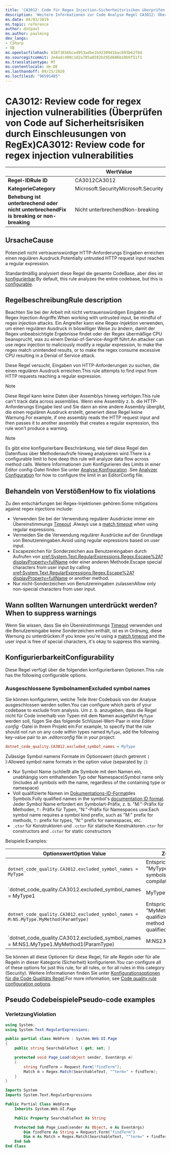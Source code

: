 ```yaml
---
title: 'CA3012: Code für Regex Injection-Sicherheitsrisiken überprüfen (Code Analyse)'
description: 'Weitere Informationen zur Code Analyse Regel CA3012: Überprüfen von Code für Regex Injection-Sicherheitsrisiken'
ms.date: 04/03/2019
ms.topic: reference
author: dotpaul
ms.author: paulming
dev_langs:
- CSharp
- VB
ms.openlocfilehash: 838f3656bced953adbe1b92309d1bac693b62f8d
ms.sourcegitcommit: 2e4adc490c1d2a705a0592b295d606b10b9f51f1
ms.translationtype: MT
ms.contentlocale: de-DE
ms.lasthandoff: 09/25/2020
ms.locfileid: "96591485"
---
```

# <a name="ca3012-review-code-for-regex-injection-vulnerabilities"></a><span data-ttu-id="f52e0-103">CA3012: Review code for regex injection vulnerabilities (Überprüfen von Code auf Sicherheitsrisiken durch Einschleusungen von RegEx)</span><span class="sxs-lookup"><span data-stu-id="f52e0-103">CA3012: Review code for regex injection vulnerabilities</span></span>

| | <span data-ttu-id="f52e0-104">Wert</span><span class="sxs-lookup"><span data-stu-id="f52e0-104">Value</span></span> |
|-|-|
| <span data-ttu-id="f52e0-105">**Regel-ID**</span><span class="sxs-lookup"><span data-stu-id="f52e0-105">**Rule ID**</span></span> |<span data-ttu-id="f52e0-106">CA3012</span><span class="sxs-lookup"><span data-stu-id="f52e0-106">CA3012</span></span>|
| <span data-ttu-id="f52e0-107">**Kategorie**</span><span class="sxs-lookup"><span data-stu-id="f52e0-107">**Category**</span></span> |<span data-ttu-id="f52e0-108">Microsoft.Security</span><span class="sxs-lookup"><span data-stu-id="f52e0-108">Microsoft.Security</span></span>|
| <span data-ttu-id="f52e0-109">**Behebung ist unterbrechend oder nicht unterbrechend**</span><span class="sxs-lookup"><span data-stu-id="f52e0-109">**Fix is breaking or non-breaking**</span></span> |<span data-ttu-id="f52e0-110">Nicht unterbrechend</span><span class="sxs-lookup"><span data-stu-id="f52e0-110">Non-breaking</span></span>|

## <a name="cause"></a><span data-ttu-id="f52e0-111">Ursache</span><span class="sxs-lookup"><span data-stu-id="f52e0-111">Cause</span></span>

<span data-ttu-id="f52e0-112">Potenziell nicht vertrauenswürdige HTTP-Anforderungs Eingaben erreichen einen regulären Ausdruck.</span><span class="sxs-lookup"><span data-stu-id="f52e0-112">Potentially untrusted HTTP request input reaches a regular expression.</span></span>

<span data-ttu-id="f52e0-113">Standardmäßig analysiert diese Regel die gesamte CodeBase, aber dies ist [konfigurierbar](#configurability).</span><span class="sxs-lookup"><span data-stu-id="f52e0-113">By default, this rule analyzes the entire codebase, but this is [configurable](#configurability).</span></span>

## <a name="rule-description"></a><span data-ttu-id="f52e0-114">Regelbeschreibung</span><span class="sxs-lookup"><span data-stu-id="f52e0-114">Rule description</span></span>

<span data-ttu-id="f52e0-115">Beachten Sie bei der Arbeit mit nicht vertrauenswürdigen Eingaben die Regex Injection-Angriffe.</span><span class="sxs-lookup"><span data-stu-id="f52e0-115">When working with untrusted input, be mindful of regex injection attacks.</span></span> <span data-ttu-id="f52e0-116">Ein Angreifer kann eine Regex-Injektion verwenden, um einen regulären Ausdruck in böswilliger Weise zu ändern, damit der Regex unbeabsichtigte Ergebnisse findet oder der Regex übermäßige CPU beansprucht, was zu einem Denial-of-Service-Angriff führt.</span><span class="sxs-lookup"><span data-stu-id="f52e0-116">An attacker can use regex injection to maliciously modify a regular expression, to make the regex match unintended results, or to make the regex consume excessive CPU resulting in a Denial of Service attack.</span></span>

<span data-ttu-id="f52e0-117">Diese Regel versucht, Eingaben von HTTP-Anforderungen zu suchen, die einen regulären Ausdruck erreichen.</span><span class="sxs-lookup"><span data-stu-id="f52e0-117">This rule attempts to find input from HTTP requests reaching a regular expression.</span></span>

> [!NOTE]
> <span data-ttu-id="f52e0-118">Diese Regel kann keine Daten über Assemblys hinweg verfolgen.</span><span class="sxs-lookup"><span data-stu-id="f52e0-118">This rule can't track data across assemblies.</span></span> <span data-ttu-id="f52e0-119">Wenn eine Assembly z. b. die HTTP-Anforderungs Eingabe liest und Sie dann an eine andere Assembly übergibt, die einen regulären Ausdruck erstellt, generiert diese Regel keine Warnung.</span><span class="sxs-lookup"><span data-stu-id="f52e0-119">For example, if one assembly reads the HTTP request input and then passes it to another assembly that creates a regular expression, this rule won't produce a warning.</span></span>

> [!NOTE]
> <span data-ttu-id="f52e0-120">Es gibt eine konfigurierbare Beschränkung, wie tief diese Regel den Datenfluss über Methodenaufrufe hinweg analysieren wird.</span><span class="sxs-lookup"><span data-stu-id="f52e0-120">There is a configurable limit to how deep this rule will analyze data flow across method calls.</span></span> <span data-ttu-id="f52e0-121">Weitere Informationen zum Konfigurieren des Limits in einer Editor config-Datei finden Sie unter [Analyse Konfiguration](https://github.com/dotnet/roslyn-analyzers/blob/master/docs/Analyzer%20Configuration.md#dataflow-analysis) .</span><span class="sxs-lookup"><span data-stu-id="f52e0-121">See [Analyzer Configuration](https://github.com/dotnet/roslyn-analyzers/blob/master/docs/Analyzer%20Configuration.md#dataflow-analysis) for how to configure the limit in an EditorConfig file.</span></span>

## <a name="how-to-fix-violations"></a><span data-ttu-id="f52e0-122">Behandeln von Verstößen</span><span class="sxs-lookup"><span data-stu-id="f52e0-122">How to fix violations</span></span>

<span data-ttu-id="f52e0-123">Zu den entschärfungen bei Regex-Injektionen gehören:</span><span class="sxs-lookup"><span data-stu-id="f52e0-123">Some mitigations against regex injections include:</span></span>

- <span data-ttu-id="f52e0-124">Verwenden Sie bei der Verwendung regulärer Ausdrücke immer ein Übereinstimmungs [Timeout](../../../standard/base-types/best-practices.md#use-time-out-values) .</span><span class="sxs-lookup"><span data-stu-id="f52e0-124">Always use a [match timeout](../../../standard/base-types/best-practices.md#use-time-out-values) when using regular expressions.</span></span>
- <span data-ttu-id="f52e0-125">Vermeiden Sie die Verwendung regulärer Ausdrücke auf der Grundlage von Benutzereingaben.</span><span class="sxs-lookup"><span data-stu-id="f52e0-125">Avoid using regular expressions based on user input.</span></span>
- <span data-ttu-id="f52e0-126">Escapezeichen für Sonderzeichen aus Benutzereingaben durch Aufrufen von <xref:System.Text.RegularExpressions.Regex.Escape%2A?displayProperty=fullName> oder einer anderen Methode.</span><span class="sxs-lookup"><span data-stu-id="f52e0-126">Escape special characters from user input by calling <xref:System.Text.RegularExpressions.Regex.Escape%2A?displayProperty=fullName> or another method.</span></span>
- <span data-ttu-id="f52e0-127">Nur nicht-Sonderzeichen von Benutzereingaben zulassen</span><span class="sxs-lookup"><span data-stu-id="f52e0-127">Allow only non-special characters from user input.</span></span>

## <a name="when-to-suppress-warnings"></a><span data-ttu-id="f52e0-128">Wann sollten Warnungen unterdrückt werden?</span><span class="sxs-lookup"><span data-stu-id="f52e0-128">When to suppress warnings</span></span>

<span data-ttu-id="f52e0-129">Wenn Sie wissen, dass Sie ein Übereinstimmungs [Timeout](../../../standard/base-types/best-practices.md#use-time-out-values) verwenden und die Benutzereingabe keine Sonderzeichen enthält, ist es in Ordnung, diese Warnung zu unterdrücken.</span><span class="sxs-lookup"><span data-stu-id="f52e0-129">If you know you're using a [match timeout](../../../standard/base-types/best-practices.md#use-time-out-values) and the user input is free of special characters, it's okay to suppress this warning.</span></span>

## <a name="configurability"></a><span data-ttu-id="f52e0-130">Konfigurierbarkeit</span><span class="sxs-lookup"><span data-stu-id="f52e0-130">Configurability</span></span>

<span data-ttu-id="f52e0-131">Diese Regel verfügt über die folgenden konfigurierbaren Optionen.</span><span class="sxs-lookup"><span data-stu-id="f52e0-131">This rule has the following configurable options.</span></span>

### <a name="excluded-symbol-names"></a><span data-ttu-id="f52e0-132">Ausgeschlossene Symbolnamen</span><span class="sxs-lookup"><span data-stu-id="f52e0-132">Excluded symbol names</span></span>

<span data-ttu-id="f52e0-133">Sie können konfigurieren, welche Teile Ihrer Codebasis von der Analyse ausgeschlossen werden sollen.</span><span class="sxs-lookup"><span data-stu-id="f52e0-133">You can configure which parts of your codebase to exclude from analysis.</span></span> <span data-ttu-id="f52e0-134">Um z. b. anzugeben, dass die Regel nicht für Code innerhalb von Typen mit dem Namen ausgeführt `MyType` werden soll, fügen Sie das folgende Schlüssel-Wert-Paar in eine *Editor config* -Datei in Ihrem Projekt ein:</span><span class="sxs-lookup"><span data-stu-id="f52e0-134">For example, to specify that the rule should not run on any code within types named `MyType`, add the following key-value pair to an *.editorconfig* file in your project:</span></span>

```ini
dotnet_code_quality.CA3012.excluded_symbol_names = MyType
```

<span data-ttu-id="f52e0-135">Zulässige Symbol namens Formate im Optionswert (durch getrennt `|` ):</span><span class="sxs-lookup"><span data-stu-id="f52e0-135">Allowed symbol name formats in the option value (separated by `|`):</span></span>

- <span data-ttu-id="f52e0-136">Nur Symbol Name (schließt alle Symbole mit dem Namen ein, unabhängig vom enthaltenden Typ oder Namespace)</span><span class="sxs-lookup"><span data-stu-id="f52e0-136">Symbol name only (includes all symbols with the name, regardless of the containing type or namespace)</span></span>
- <span data-ttu-id="f52e0-137">Voll qualifizierte Namen im [Dokumentations-ID-Format](https://github.com/dotnet/csharplang/blob/master/spec/documentation-comments.md#id-string-format)des Symbols.</span><span class="sxs-lookup"><span data-stu-id="f52e0-137">Fully qualified names in the symbol's [documentation ID format](https://github.com/dotnet/csharplang/blob/master/spec/documentation-comments.md#id-string-format).</span></span> <span data-ttu-id="f52e0-138">Jeder Symbol Name erfordert ein Symbolart-Präfix, z. b. "M:"-Präfix für Methoden, `T:` Präfix für Typen, "N:"-Präfix für Namespaces usw.</span><span class="sxs-lookup"><span data-stu-id="f52e0-138">Each symbol name requires a symbol kind prefix, such as "M:" prefix for methods, `T:` prefix for types, "N:" prefix for namespaces, etc.</span></span>
- <span data-ttu-id="f52e0-139">`.ctor` für Konstruktoren und `.cctor` für statische Konstruktoren</span><span class="sxs-lookup"><span data-stu-id="f52e0-139">`.ctor` for constructors and `.cctor` for static constructors</span></span>

<span data-ttu-id="f52e0-140">Beispiele:</span><span class="sxs-lookup"><span data-stu-id="f52e0-140">Examples:</span></span>

| <span data-ttu-id="f52e0-141">Optionswert</span><span class="sxs-lookup"><span data-stu-id="f52e0-141">Option Value</span></span> | <span data-ttu-id="f52e0-142">Zusammenfassung</span><span class="sxs-lookup"><span data-stu-id="f52e0-142">Summary</span></span> |
| --- | --- |
|`dotnet_code_quality.CA3012.excluded_symbol_names = MyType` | <span data-ttu-id="f52e0-143">Entspricht allen Symbolen mit dem Namen "MyType" in der Kompilierung.</span><span class="sxs-lookup"><span data-stu-id="f52e0-143">Matches all symbols named 'MyType' in the compilation</span></span>
|`dotnet_code_quality.CA3012.excluded_symbol_names = MyType1|MyType2` | <span data-ttu-id="f52e0-144">Entspricht allen Symbolen mit dem Namen "MyType1" oder "MyType2" in der Kompilierung.</span><span class="sxs-lookup"><span data-stu-id="f52e0-144">Matches all symbols named either 'MyType1' or 'MyType2' in the compilation</span></span>
|`dotnet_code_quality.CA3012.excluded_symbol_names = M:NS.MyType.MyMethod(ParamType)` | <span data-ttu-id="f52e0-145">Entspricht der bestimmten Methode "MyMethod" mit der angegebenen voll qualifizierten Signatur.</span><span class="sxs-lookup"><span data-stu-id="f52e0-145">Matches specific method 'MyMethod' with given fully qualified signature</span></span>
|`dotnet_code_quality.CA3012.excluded_symbol_names = M:NS1.MyType1.MyMethod1(ParamType)|M:NS2.MyType2.MyMethod2(ParamType)` | <span data-ttu-id="f52e0-146">Entspricht den spezifischen Methoden "MyMethod1" und "MyMethod2" mit der entsprechenden voll qualifizierten Signatur.</span><span class="sxs-lookup"><span data-stu-id="f52e0-146">Matches specific methods 'MyMethod1' and 'MyMethod2' with respective fully qualified signature</span></span>

<span data-ttu-id="f52e0-147">Sie können all diese Optionen für diese Regel, für alle Regeln oder für alle Regeln in dieser Kategorie (Sicherheit) konfigurieren.</span><span class="sxs-lookup"><span data-stu-id="f52e0-147">You can configure all of these options for just this rule, for all rules, or for all rules in this category (Security).</span></span> <span data-ttu-id="f52e0-148">Weitere Informationen finden Sie unter [Konfigurationsoptionen für die Code Qualitäts Regel](../code-quality-rule-options.md).</span><span class="sxs-lookup"><span data-stu-id="f52e0-148">For more information, see [Code quality rule configuration options](../code-quality-rule-options.md).</span></span>

## <a name="pseudo-code-examples"></a><span data-ttu-id="f52e0-149">Pseudo Codebeispiele</span><span class="sxs-lookup"><span data-stu-id="f52e0-149">Pseudo-code examples</span></span>

### <a name="violation"></a><span data-ttu-id="f52e0-150">Verletzung</span><span class="sxs-lookup"><span data-stu-id="f52e0-150">Violation</span></span>

```csharp
using System;
using System.Text.RegularExpressions;

public partial class WebForm : System.Web.UI.Page
{
    public string SearchableText { get; set; }

    protected void Page_Load(object sender, EventArgs e)
    {
        string findTerm = Request.Form["findTerm"];
        Match m = Regex.Match(SearchableText, "^term=" + findTerm);
    }
}
```

```vb
Imports System
Imports System.Text.RegularExpressions

Public Partial Class WebForm
    Inherits System.Web.UI.Page

    Public Property SearchableText As String

    Protected Sub Page_Load(sender As Object, e As EventArgs)
        Dim findTerm As String = Request.Form("findTerm")
        Dim m As Match = Regex.Match(SearchableText, "^term=" + findTerm)
    End Sub
End Class
```
